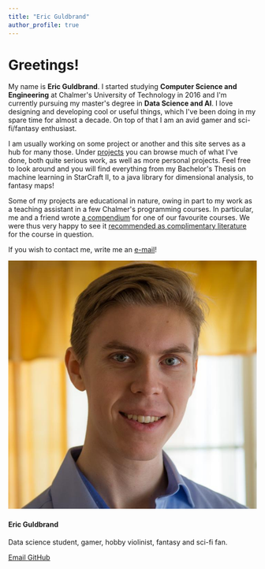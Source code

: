 ```yaml
---
title: "Eric Guldbrand"
author_profile: true
---
```


<div class="main-content window win-big" markdown="1">

# Greetings!

My name is __Eric Guldbrand__. I started studying **Computer Science and Engineering** at Chalmer's University of Technology in 2016 and I'm currently pursuing my master's degree in **Data Science and AI**. I love designing and developing cool or useful things, which I've been doing in my spare time for almost a decade. On top of that I am an avid gamer and sci-fi/fantasy enthusiast.

I am usually working on some project or another and this site serves as a hub for many those. Under [projects](/projects/) you can browse much of what I've done, both quite serious work, as well as more personal projects. Feel free to look around and you will find everything from my Bachelor's Thesis on machine learning in StarCraft II, to a java library for dimensional analysis, to fantasy maps!

Some of my projects are educational in nature, owing in part to my work as a teaching assistant in a few Chalmer's programming courses. In particular, me and a friend wrote [a compendium](/portfolio/data-structures/) for one of our favourite courses. We were thus very happy to see it [recommended as complimentary literature](http://www.cse.chalmers.se/edu/year/2018/course/DAT037_Datastrukturer/resources.html) for the course in question.

If you wish to contact me, write me an [e-mail](mailto:{{site.author.email}})!

</div>

<div class="window win-small" markdown="1">

![](/assets/images/20180331_eric_github-small.jpg)

<h4> Eric Guldbrand </h4>

Data science student, gamer, hobby violinist, fantasy and sci-fi fan.

<a href="mailto:{{site.author.email}}">
   <i class="far fa-envelope"></i> Email
</a>

<a href="https://github.com/{{site.author.github-name}}">
   <i class="fab fa-github"></i> GitHub
</a>

</div>
